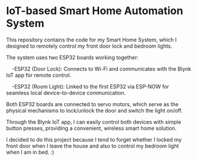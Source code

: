 # IoT-based Smart Home Automation System
This repository contains the code for my Smart Home System, which I designed to remotely control my front door lock and bedroom lights.

The system uses two ESP32 boards working together:

&nbsp;&nbsp;&nbsp;&nbsp;-ESP32 (Door Lock): Connects to Wi-Fi and communicates with the Blynk IoT app for remote control.

&nbsp;&nbsp;&nbsp;&nbsp;-ESP32 (Room Light): Linked to the first ESP32 via ESP-NOW for seamless local device-to-device communication.

Both ESP32 boards are connected to servo motors, which serve as the physical mechanisms to lock/unlock the door and switch the light on/off.

Through the Blynk IoT app, I can easily control both devices with simple button presses, providing a convenient, wireless smart home solution.

I decided to do this project because I tend to forget whether I locked my front door when I leave the house and also to control my bedroom light when I am in bed. :)
